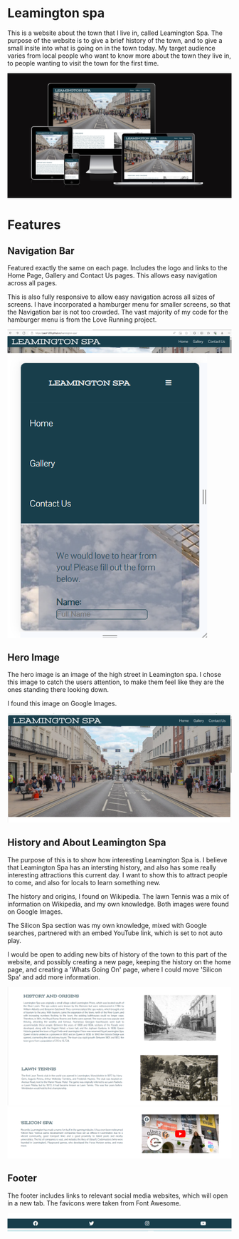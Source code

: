 # Leamington spa

This is a website about the town that I live in, called Leamington Spa. The purpose of the website is to give a brief history of the town, and to give a small insite into what is going on in the town today. My target audience varies from local people who want to know more about the town they live in, to people wanting to visit the town for the first time. 

<img src='assets/images/am_i_responsive.png'>

# Features

## Navigation Bar

Featured exactly the same on each page. Includes the logo and links to the Home Page, Gallery and Contact Us pages. This allows easy navigation across all pages.

This is also fully responsive to allow easy navigation across all sizes of screens. I have incorporated a hamburger menu for smaller screens, so that the Navigation bar is not too crowded. The vast majority of my code for the hamburger menu is from the Love Running project.

<img src='assets/images/navbar.png'>

<img src='assets/images/mobile_navbar.png'>

## Hero Image

The hero image is an image of the high street in Leamington spa. I chose this image to catch the users attention, to make them feel like they are the ones standing there looking down.

I found this image on Google Images.

<img src='assets/images/hero_image.png'>

## History and About Leamington Spa

The purpose of this is to show how interesting Leamington Spa is. I believe that Leamington Spa has an intersting history, and also has some really interesting attractions this current day. I want to show this to attract people to come, and also for locals to learn something new.

The history and origins, I found on Wikipedia. The lawn Tennis was a mix of information on Wikipedia, and my own knowledge. Both images were found on Google Images.

The Silicon Spa section was my own knowledge, mixed with Google searches, partnered with an embed YouTube link, which is set to not auto play.

I would be open to adding new bits of history of the town to this part of the website, and possibly creating a new page, keeping the history on the home page, and creating a 'Whats Going On' page, where I could move 'Silicon Spa' and add more information.

<img src='assets/images/history_section.png'>

<img src='assets/images/silicon_spa.png'>

## Footer

The footer includes links to relevant social media websites, which will open in a new tab. The favicons were taken from Font Awesome.

<img src='assets/images/footer.png'>